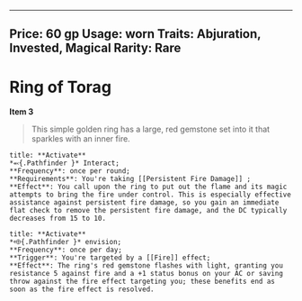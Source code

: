 
---
Price: 60 gp
Usage: worn
Traits: Abjuration, Invested, Magical
Rarity: Rare
---

# Ring of Torag

**Item 3**

> This simple golden ring has a large, red gemstone set into it that sparkles with an inner fire.

```ad-embed-ability
title: **Activate**
*⬻{.Pathfinder }* Interact; 
**Frequency**: once per round;
**Requirements**: You're taking [[Persistent Fire Damage]] ;
**Effect**: You call upon the ring to put out the flame and its magic attempts to bring the fire under control. This is especially effective assistance against persistent fire damage, so you gain an immediate flat check to remove the persistent fire damage, and the DC typically decreases from 15 to 10.

```

```ad-embed-ability
title: **Activate**
*⬲{.Pathfinder }* envision; 
**Frequency**: once per day;
**Trigger**: You're targeted by a [[Fire]] effect;
**Effect**: The ring's red gemstone flashes with light, granting you resistance 5 against fire and a +1 status bonus on your AC or saving throw against the fire effect targeting you; these benefits end as soon as the fire effect is resolved.

```
